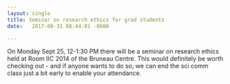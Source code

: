 ```yaml
---
layout: single
title: Seminar on research ethics for grad students
date:   2017-08-31 08:44:01 -0600

---
```


On Monday Sept 25, 12-1:30 PM there will be a seminar on research ethics held at Room IIC 2014 of the Bruneau Centre. This would definitely be worth checking out - and if anyone wants to do so, we can end the sci comm class just a bit early to enable your attendance.
